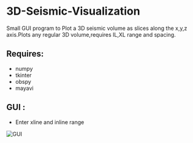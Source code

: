 # 3D-Seismic-Visualization #
Small GUI program to Plot a 3D seismic volume as slices along the x,y,z axis.Plots any regular 3D volume,requires IL,XL range and spacing.

## Requires: ##
* numpy
* tkinter
* obspy
* mayavi
  
## GUI :

* Enter xline and inline range 

![GUI](https://raw.githubusercontent.com/pydev1988/3D-Seismic-Visualization/master/3d_plot_GUI.jpeg)
